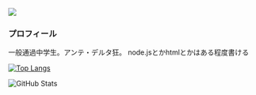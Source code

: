 ![](https://komarev.com/ghpvc/?username=arch-herobrine)  
### プロフィール
一般通過中学生。アンテ・デルタ狂。
node.jsとかhtmlとかはある程度書ける

[![Top Langs](https://github-readme-stats.vercel.app/api/top-langs/?username=arch-herobrine&layout=compact&langs_count=6&theme=dark)](https://github.com/anuraghazra/github-readme-stats)
 
![GitHub Stats](https://github-readme-stats.vercel.app/api?username=arch-herobrine&show_icons=true&theme=radical)
 
<!--
**arch-herobrine/arch-herobrine** is a ✨ _special_ ✨ repository because its `README.md` (this file) appears on your GitHub profile.

Here are some ideas to get you started:

- 🔭 I’m currently working on ...
- 🌱 I’m currently learning ...
- 👯 I’m looking to collaborate on ...
- 🤔 I’m looking for help with ...
- 💬 Ask me about ...
- 📫 How to reach me: ...
- 😄 Pronouns: ...
- ⚡ Fun fact: ...
-->
